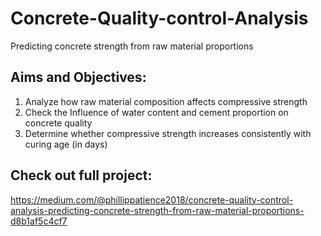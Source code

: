 # Concrete-Quality-control-Analysis
Predicting concrete strength from raw material proportions
## Aims and Objectives:
1. Analyze how raw material composition affects compressive strength 
2. Check the Influence of water content and cement proportion on concrete quality 
3. Determine whether compressive strength increases consistently with curing age (in days)
## Check out full project: 

https://medium.com/@phillippatience2018/concrete-quality-control-analysis-predicting-concrete-strength-from-raw-material-proportions-d8b1af5c4cf7
